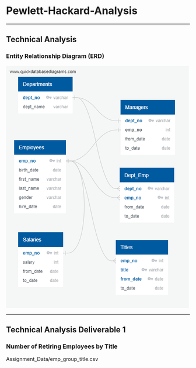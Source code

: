 # Pewlett-Hackard-Analysis
__________________________________________________________________________________________________

## Technical Analysis ##

### Entity Relationship Diagram (ERD) ###
![](https://github.com/GR8505/Pewlett-Hackard-Analysis/blob/master/EmployeeDB.png)


_________________________________________________________________________________________________


## Technical Analysis Deliverable 1 ##
### Number of Retiring Employees by Title ###


Assignment_Data/emp_group_title.csv

